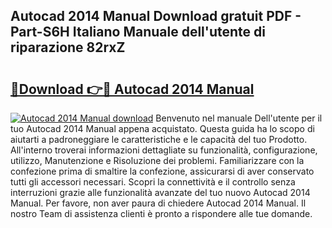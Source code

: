 ## Autocad 2014 Manual Download gratuit PDF - Part-S6H Italiano Manuale dell'utente di riparazione 82rxZ

# <h2><a href="http://dfgds1.blite.top/?on=Autocad+2014+Manual">🔗Download 👉🔴 Autocad 2014 Manual</a></h2>

[![Autocad 2014 Manual download](https://i.imgur.com/lujVjoI.png)](http://dfgds1.blite.top/?on=Autocad+2014+Manual)
Benvenuto nel manuale Dell'utente per il tuo Autocad 2014 Manual appena acquistato. Questa guida ha lo scopo di aiutarti a padroneggiare le caratteristiche e le capacità del tuo Prodotto. All'interno troverai informazioni dettagliate su funzionalità, configurazione, utilizzo, Manutenzione e Risoluzione dei problemi. Familiarizzare con la confezione prima di smaltire la confezione, assicurarsi di aver conservato tutti gli accessori necessari. Scopri la connettività e il controllo senza interruzioni grazie alle funzionalità avanzate del tuo nuovo Autocad 2014 Manual. Per favore, non aver paura di chiedere Autocad 2014 Manual. Il nostro Team di assistenza clienti è pronto a rispondere alle tue domande.

